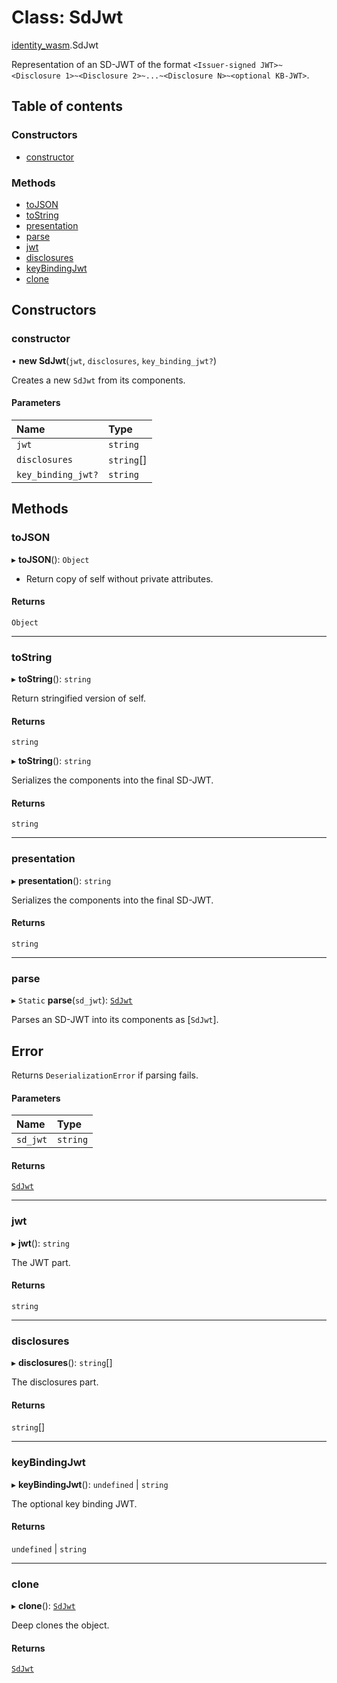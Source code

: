 # Class: SdJwt

[identity\_wasm](../modules/identity_wasm.md).SdJwt

Representation of an SD-JWT of the format
`<Issuer-signed JWT>~<Disclosure 1>~<Disclosure 2>~...~<Disclosure N>~<optional KB-JWT>`.

## Table of contents

### Constructors

- [constructor](identity_wasm.SdJwt.md#constructor)

### Methods

- [toJSON](identity_wasm.SdJwt.md#tojson)
- [toString](identity_wasm.SdJwt.md#tostring)
- [presentation](identity_wasm.SdJwt.md#presentation)
- [parse](identity_wasm.SdJwt.md#parse)
- [jwt](identity_wasm.SdJwt.md#jwt)
- [disclosures](identity_wasm.SdJwt.md#disclosures)
- [keyBindingJwt](identity_wasm.SdJwt.md#keybindingjwt)
- [clone](identity_wasm.SdJwt.md#clone)

## Constructors

### constructor

• **new SdJwt**(`jwt`, `disclosures`, `key_binding_jwt?`)

Creates a new `SdJwt` from its components.

#### Parameters

| Name | Type |
| :------ | :------ |
| `jwt` | `string` |
| `disclosures` | `string`[] |
| `key_binding_jwt?` | `string` |

## Methods

### toJSON

▸ **toJSON**(): `Object`

* Return copy of self without private attributes.

#### Returns

`Object`

___

### toString

▸ **toString**(): `string`

Return stringified version of self.

#### Returns

`string`

▸ **toString**(): `string`

Serializes the components into the final SD-JWT.

#### Returns

`string`

___

### presentation

▸ **presentation**(): `string`

Serializes the components into the final SD-JWT.

#### Returns

`string`

___

### parse

▸ `Static` **parse**(`sd_jwt`): [`SdJwt`](identity_wasm.SdJwt.md)

Parses an SD-JWT into its components as [`SdJwt`].

## Error
Returns `DeserializationError` if parsing fails.

#### Parameters

| Name | Type |
| :------ | :------ |
| `sd_jwt` | `string` |

#### Returns

[`SdJwt`](identity_wasm.SdJwt.md)

___

### jwt

▸ **jwt**(): `string`

The JWT part.

#### Returns

`string`

___

### disclosures

▸ **disclosures**(): `string`[]

The disclosures part.

#### Returns

`string`[]

___

### keyBindingJwt

▸ **keyBindingJwt**(): `undefined` \| `string`

The optional key binding JWT.

#### Returns

`undefined` \| `string`

___

### clone

▸ **clone**(): [`SdJwt`](identity_wasm.SdJwt.md)

Deep clones the object.

#### Returns

[`SdJwt`](identity_wasm.SdJwt.md)
